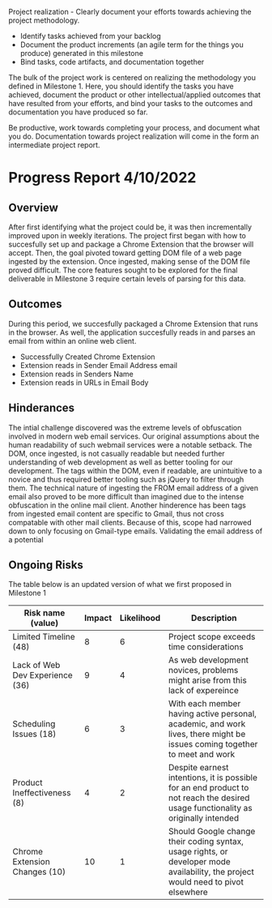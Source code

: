 Project realization - Clearly document your efforts towards achieving the project methodology.
- Identify tasks achieved from your backlog
- Document the product increments (an agile term for the things you produce) generated in this milestone
- Bind tasks, code artifacts, and documentation together

The bulk of the project work is centered on realizing the methodology you defined in Milestone 1. Here, you should identify the tasks you have achieved, document the product or other intellectual/applied outcomes that have resulted from your efforts, and bind your tasks to the outcomes and documentation you have produced so far.

Be productive, work towards completing your process, and document what you do. Documentation towards project realization will come in the form an intermediate project report. 

# Progress Report 4/10/2022
## Overview

After first identifying what the project could be, it was then incrementally improved upon in weekly iterations.  The project first began with how to succesfully set up and package a Chrome Extension that the browser will accept.  Then, the goal pivoted toward getting DOM file of a web page ingested by the extension.  Once ingested, making sense of the DOM file proved difficult.  The core features sought to be explored for the final deliverable in Milestone 3 require certain levels of parsing for this data.

## Outcomes

During this period, we succesfully packaged a Chrome Extension that runs in the browser.  As well, the application succesfully reads in and parses an email from within an online web client.

* Successfully Created Chrome Extension
* Extension reads in Sender Email Address email
* Extension reads in Senders Name
* Extension reads in URLs in Email Body

## Hinderances
The intial challenge discovered was the extreme levels of obfuscation involved in modern web email services.  Our original assumptions about the human readability of such webmail services were a notable setback.  The DOM, once ingested, is not casually readable but needed further understanding of web development as well as better tooling for our development.  The tags within the DOM, even if readable, are unintuitive to a novice and thus required better tooling such as jQuery to filter through them.  The technical nature of ingesting the FROM email address of a given email also proved to be more difficult than imagined due to the intense obfuscation in the online mail client.  Another hinderence has been tags from ingested email content are specific to Gmail, thus not cross compatable with other mail clients.  Because of this, scope had narrowed down to only focusing on Gmail-type emails.  Validating the email address of a potential

## Ongoing Risks

The table below is an updated version of what we first proposed in Milestone 1

|Risk name (value)   | Impact     | Likelihood | Description |
|-------------------|------------|------------|-------------|
|Limited Timeline (48) | 8 | 6 | Project scope exceeds time considerations |
|Lack of Web Dev Experience (36) | 9 | 4 | As web development novices, problems might arise from this lack of expereince  |
|Scheduling Issues (18) | 6 | 3 | With each member having active personal, academic, and work lives, there might be issues coming together to meet and work |
|Product Ineffectiveness (8) | 4 | 2 | Despite earnest intentions, it is possible for an end product to not reach the desired usage functionality as originally intended  | 
|Chrome Extension Changes (10) | 10 | 1 | Should Google change their coding syntax, usage rights, or developer mode availability, the project would need to pivot elsewhere  |

